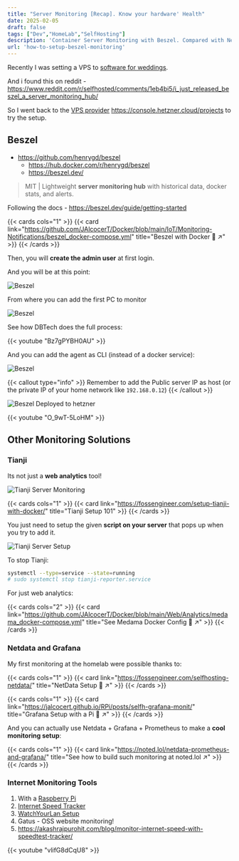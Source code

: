 ```yaml
---
title: "Server Monitoring [Recap]. Know your hardware' Health"
date: 2025-02-05
draft: false
tags: ["Dev","HomeLab","SelfHosting"]
description: 'Container Server Monitoring with Beszel. Compared with Netdata, Grafana...'
url: 'how-to-setup-beszel-monitoring'
---
```


Recently I was setting a VPS to [software for weddings](https://jalcocert.github.io/JAlcocerT/software-for-weddings/).

And i found this on reddit - https://www.reddit.com/r/selfhosted/comments/1eb4bi5/i_just_released_beszel_a_server_monitoring_hub/

So I went back to the [VPS provider](https://jalcocert.github.io/Linux/docs/linux__cloud/cloud/#other-clouds) https://console.hetzner.cloud/projects to try the setup.


## Beszel

* https://github.com/henrygd/beszel
    * https://hub.docker.com/r/henrygd/beszel
    * https://beszel.dev/

> MIT | Lightweight **server monitoring hub** with historical data, docker stats, and alerts.

Following the docs - https://beszel.dev/guide/getting-started

{{< cards cols="1" >}}
  {{< card link="https://github.com/JAlcocerT/Docker/blob/main/IoT/Monitoring-Notifications/beszel_docker-compose.yml" title="Beszel with Docker 🐋 ↗" >}}
{{< /cards >}}

Then, you will **create the admin user** at first login.

And you will be at this point:

![Beszel](/blog_img/Monitoring/beszel.png)

From where you can add the first PC to monitor

![Beszel](/blog_img/Monitoring/beszel-addmonitor.png)


See how DBTech does the full process:
<!-- https://www.youtube.com/watch?v=Bz7gPYBH0AU -->
{{< youtube "Bz7gPYBH0AU" >}}

And you can add the agent as CLI (instead of a docker service):

![Beszel](/blog_img/Monitoring/beszel-agent-cli.png)

{{< callout type="info" >}}
Remember to add the Public server IP as host (or the private IP of your home network like `192.168.0.12`)
{{< /callout >}}

![Beszel Deployed to hetzner](/blog_img/Monitoring/beszel-hetzner.png)

{{< youtube "O_9wT-5LoHM" >}}
<!-- https://www.youtube.com/watch?v=O_9wT-5LoHM&t=602s -->



## Other Monitoring Solutions

### Tianji

Its not just a **web analytics** tool!

![Tianji Server Monitoring](/blog_img/Monitoring/tianji-server-monit.png)

{{< cards cols="1" >}}
  {{< card link="https://fossengineer.com/setup-tianji-with-docker/" title="Tianji Setup 101" >}}
{{< /cards >}}

You just need to setup the given **script on your server** that pops up when you try to add it.

![Tianji Server Setup](/blog_img/Monitoring/tianji-server-script.png)

To stop Tianji:

```sh
systemctl --type=service --state=running
# sudo systemctl stop tianji-reporter.service
```
For just web analytics:

{{< cards cols="2" >}}
  {{< card link="https://github.com/JAlcocerT/Docker/blob/main/Web/Analytics/medama_docker-compose.yml" title="See Medama Docker Config 🐋 ↗" >}}
{{< /cards >}}

### Netdata and Grafana

My first monitoring at the homelab were possible thanks to:

{{< cards cols="1" >}}
  {{< card link="https://fossengineer.com/selfhosting-netdata/" title="NetData Setup 🐋 ↗" >}}
{{< /cards >}}

{{< cards cols="1" >}}
  {{< card link="https://jalcocert.github.io/RPi/posts/selfh-grafana-monit/" title="Grafana Setup with a Pi 🐋 ↗" >}}
{{< /cards >}}

And you can actually use Netdata + Grafana + Prometheus to make a **cool monitoring setup**:

{{< cards cols="1" >}}
  {{< card link="https://noted.lol/netdata-prometheus-and-grafana/" title="See how to build such monitoring at noted.lol ↗" >}}
{{< /cards >}}

### Internet Monitoring Tools

1. With a [Raspberry Pi](https://jalcocert.github.io/RPi/posts/self-internet-monit/)
2. [Internet Speed Tracker](https://fossengineer.com/selfhosting-internet-speed-tracker-with-docker/)
3. [WatchYourLan Setup](https://fossengineer.com/selfhosting-WatchYourLAN-docker/)
4. Gatus - OSS website monitoring!
5. https://akashrajpurohit.com/blog/monitor-internet-speed-with-speedtest-tracker/

<!-- https://www.youtube.com/watch?v=vlifG8dCqU8 -->
{{< youtube "vlifG8dCqU8" >}}
